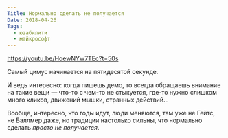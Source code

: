 ```yaml
---
Title: Нормально сделать не получается
Date: 2018-04-26
Tags:
  - юзабилити
  - майкрософт
---
```


https://youtu.be/HoewNYw7TEc?t=50s

Самый цимус начинается на пятидесятой секунде.

И ведь интересно: когда пишешь демо, то всегда обращаешь внимание на такие вещи — что-то с чем-то не стыкуется, где-то нужно слишком много кликов, движений мышки, странных действий…

Вообще, интересно, что годы идут, люди меняются, там уже не Гейтс, не Баллмер даже, но традиции настолько сильны, что нормально сделать _просто не получается_.